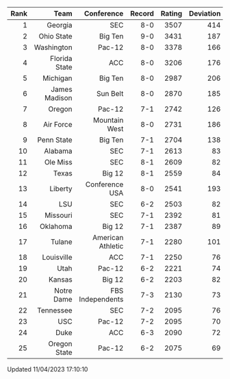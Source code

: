 | Rank  | Team                 | Conference           | Record   | Rating | Deviation |
| ---:  | ---:                 | ---:                 | ---:     | ---:   | ---:      |
| 1     | Georgia              | SEC                  | 8-0      | 3507   | 414       |
| 2     | Ohio State           | Big Ten              | 9-0      | 3431   | 187       |
| 3     | Washington           | Pac-12               | 8-0      | 3378   | 166       |
| 4     | Florida State        | ACC                  | 8-0      | 3206   | 176       |
| 5     | Michigan             | Big Ten              | 8-0      | 2987   | 206       |
| 6     | James Madison        | Sun Belt             | 8-0      | 2870   | 185       |
| 7     | Oregon               | Pac-12               | 7-1      | 2742   | 126       |
| 8     | Air Force            | Mountain West        | 8-0      | 2731   | 186       |
| 9     | Penn State           | Big Ten              | 7-1      | 2704   | 138       |
| 10    | Alabama              | SEC                  | 7-1      | 2613   | 83        |
| 11    | Ole Miss             | SEC                  | 8-1      | 2609   | 82        |
| 12    | Texas                | Big 12               | 8-1      | 2559   | 84        |
| 13    | Liberty              | Conference USA       | 8-0      | 2541   | 193       |
| 14    | LSU                  | SEC                  | 6-2      | 2503   | 82        |
| 15    | Missouri             | SEC                  | 7-1      | 2392   | 81        |
| 16    | Oklahoma             | Big 12               | 7-1      | 2387   | 89        |
| 17    | Tulane               | American Athletic    | 7-1      | 2280   | 101       |
| 18    | Louisville           | ACC                  | 7-1      | 2250   | 76        |
| 19    | Utah                 | Pac-12               | 6-2      | 2221   | 74        |
| 20    | Kansas               | Big 12               | 6-2      | 2203   | 82        |
| 21    | Notre Dame           | FBS Independents     | 7-3      | 2130   | 73        |
| 22    | Tennessee            | SEC                  | 7-2      | 2095   | 76        |
| 23    | USC                  | Pac-12               | 7-2      | 2095   | 70        |
| 24    | Duke                 | ACC                  | 6-3      | 2090   | 72        |
| 25    | Oregon State         | Pac-12               | 6-2      | 2075   | 69        |

Updated 11/04/2023 17:10:10
